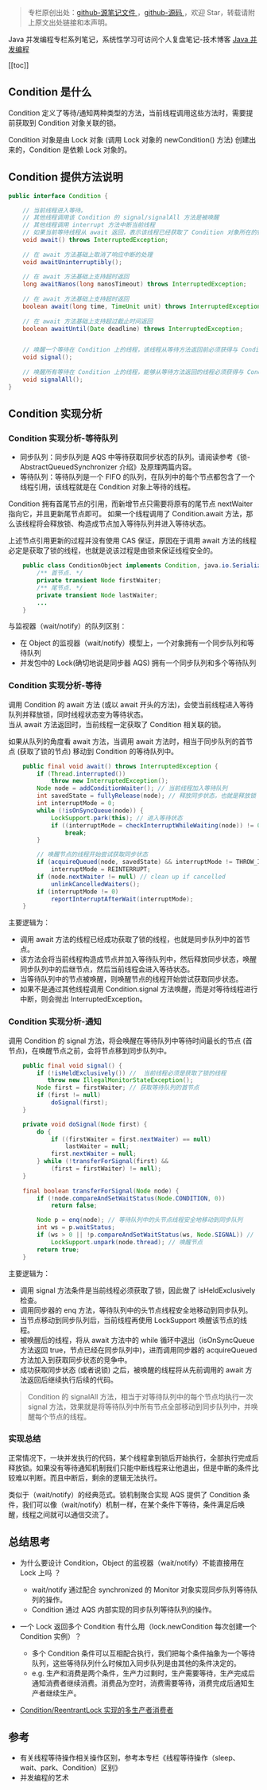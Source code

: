 > 专栏原创出处：[github-源笔记文件 ](https://github.com/GourdErwa/review-notes/tree/master/language/java-concurrency) ，[github-源码 ](https://github.com/GourdErwa/java-advanced/tree/master/java-concurrency)，欢迎 Star，转载请附上原文出处链接和本声明。

Java 并发编程专栏系列笔记，系统性学习可访问个人复盘笔记-技术博客 [Java 并发编程 ](https://review-notes.top/language/java-concurrency/)

[[toc]]
## Condition 是什么
Condition 定义了等待/通知两种类型的方法，当前线程调用这些方法时，需要提前获取到 Condition 对象关联的锁。

Condition 对象是由 Lock 对象 (调用 Lock 对象的 newCondition() 方法) 创建出来的，Condition 是依赖 Lock 对象的。

## Condition 提供方法说明
```java
public interface Condition {

    // 当前线程进入等待。
    // 其他线程调用该 Condition 的 signal/signalAll 方法是被唤醒
    // 其他线程调用 interrupt 方法中断当前线程
    // 如果当前等待线程从 await 返回，表示该线程已经获取了 Condition 对象所在的锁
    void await() throws InterruptedException;
    
    // 在 await 方法基础上取消了响应中断的处理
    void awaitUninterruptibly();
    
    // 在 await 方法基础上支持超时返回
    long awaitNanos(long nanosTimeout) throws InterruptedException;
    
    // 在 await 方法基础上支持超时返回
    boolean await(long time, TimeUnit unit) throws InterruptedException;
    
    // 在 await 方法基础上支持超过截止时间返回
    boolean awaitUntil(Date deadline) throws InterruptedException;


    // 唤醒一个等待在 Condition 上的线程，该线程从等待方法返回前必须获得与 Condition 相关联的锁
    void signal();
    
    // 唤醒所有等待在 Condition 上的线程，能够从等待方法返回的线程必须获得与 Condition 相关联的锁
    void signalAll();
}
```
## Condition 实现分析

### Condition 实现分析-等待队列
- 同步队列：同步队列是 AQS 中等待获取同步状态的队列。请阅读参考《锁-AbstractQueuedSynchronizer 介绍》及原理两篇内容。
- 等待队列：等待队列是一个 FIFO 的队列，在队列中的每个节点都包含了一个线程引用，该线程就是在 Condition 对象上等待的线程。


Condition 拥有首尾节点的引用，而新增节点只需要将原有的尾节点 nextWaiter 指向它，并且更新尾节点即可。
如果一个线程调用了 Condition.await 方法，那么该线程将会释放锁、构造成节点加入等待队列并进入等待状态。

上述节点引用更新的过程并没有使用 CAS 保证，原因在于调用 await 方法的线程必定是获取了锁的线程，也就是说该过程是由锁来保证线程安全的。

```java
    public class ConditionObject implements Condition, java.io.Serializable {
        /** 首节点. */
        private transient Node firstWaiter;
        /** 尾节点. */
        private transient Node lastWaiter;
        ...
    }
```

与监视器（wait/notify）的队列区别：
- 在 Object 的监视器（wait/notify）模型上，一个对象拥有一个同步队列和等待队列
- 并发包中的 Lock(确切地说是同步器 AQS) 拥有一个同步队列和多个等待队列

### Condition 实现分析-等待
调用 Condition 的 await 方法 (或以 await 开头的方法)，会使当前线程进入等待队列并释放锁，同时线程状态变为等待状态。  
当从 await 方法返回时，当前线程一定获取了 Condition 相关联的锁。

如果从队列的角度看 await 方法，当调用 await 方法时，相当于同步队列的首节点 (获取了锁的节点) 移动到 Condition 的等待队列中。

```java
    public final void await() throws InterruptedException {
        if (Thread.interrupted())
            throw new InterruptedException();
        Node node = addConditionWaiter(); // 当前线程加入等待队列
        int savedState = fullyRelease(node); // 释放同步状态，也就是释放锁
        int interruptMode = 0;
        while (!isOnSyncQueue(node)) {
            LockSupport.park(this); // 进入等待状态
            if ((interruptMode = checkInterruptWhileWaiting(node)) != 0)
                break;
        }

        // 唤醒节点的线程开始尝试获取同步状态
        if (acquireQueued(node, savedState) && interruptMode != THROW_IE)
            interruptMode = REINTERRUPT;
        if (node.nextWaiter != null) // clean up if cancelled
            unlinkCancelledWaiters();
        if (interruptMode != 0)
            reportInterruptAfterWait(interruptMode);
    }
```
主要逻辑为：
- 调用 await 方法的线程已经成功获取了锁的线程，也就是同步队列中的首节点。
- 该方法会将当前线程构造成节点并加入等待队列中，然后释放同步状态，唤醒同步队列中的后继节点，然后当前线程会进入等待状态。
- 当等待队列中的节点被唤醒，则唤醒节点的线程开始尝试获取同步状态。
- 如果不是通过其他线程调用 Condition.signal 方法唤醒，而是对等待线程进行中断，则会抛出 InterruptedException。

### Condition 实现分析-通知
调用 Condition 的 signal 方法，将会唤醒在等待队列中等待时间最长的节点 (首节点)，在唤醒节点之前，会将节点移到同步队列中。
```java
    public final void signal() {
        if (!isHeldExclusively()) //  当前线程必须是获取了锁的线程
           throw new IllegalMonitorStateException();
        Node first = firstWaiter; // 获取等待队列的首节点
        if (first != null)
            doSignal(first);
    }

    private void doSignal(Node first) {
        do {
            if ((firstWaiter = first.nextWaiter) == null)
                lastWaiter = null;
            first.nextWaiter = null;
        } while (!transferForSignal(first) &&
            (first = firstWaiter) != null);
    }    
    
    final boolean transferForSignal(Node node) {
        if (!node.compareAndSetWaitStatus(Node.CONDITION, 0))
            return false;

        Node p = enq(node); // 等待队列中的头节点线程安全地移动到同步队列
        int ws = p.waitStatus;
        if (ws > 0 || !p.compareAndSetWaitStatus(ws, Node.SIGNAL)) // 节点状态更改为待唤醒状态
            LockSupport.unpark(node.thread); // 唤醒节点
        return true;
    }    
```
主要逻辑为：
- 调用 signal 方法条件是当前线程必须获取了锁，因此做了 isHeldExclusively 检查。
- 调用同步器的 enq 方法，等待队列中的头节点线程安全地移动到同步队列。
- 当节点移动到同步队列后，当前线程再使用 LockSupport 唤醒该节点的线程。
- 被唤醒后的线程，将从 await 方法中的 while 循环中退出（isOnSyncQueue 方法返回 true，节点已经在同步队列中)，进而调用同步器的 acquireQueued 方法加入到获取同步状态的竞争中。
- 成功获取同步状态 (或者说锁) 之后，被唤醒的线程将从先前调用的 await 方法返回后继续执行后续的代码。

> Condition 的 signalAll 方法，相当于对等待队列中的每个节点均执行一次 signal 方法，效果就是将等待队列中所有节点全部移动到同步队列中，并唤醒每个节点的线程。

### 实现总结
正常情况下，一块并发执行的代码，某个线程拿到锁后开始执行，全部执行完成后释放锁。如果没有等待通知机制我们只能中断线程来让他退出，但是中断的条件比较难以判断。而且中断后，剩余的逻辑无法执行。

类似于（wait/notify）的经典范式。锁机制聚合实现 AQS 提供了 Condition 条件，我们可以像（wait/notify）机制一样，在某个条件下等待，条件满足后唤醒，线程之间就可以通信交流了。

## 总结思考
- 为什么要设计 Condition，Object 的监视器（wait/notify）不能直接用在 Lock 上吗 ？  
    - wait/notify 通过配合 synchronized 的 Monitor 对象实现同步队列等待队列的操作。
    - Condition 通过 AQS 内部实现的同步队列等待队列的操作。

- 一个 Lock 返回多个 Condition 有什么用（lock.newCondition 每次创建一个 Condition 实例）？  
    - 多个 Condition 条件可以互相配合执行，我们把每个条件抽象为一个等待队列，这些等待队列什么时候加入同步队列是由其他的条件决定的。
    - e.g. 生产和消费是两个条件，生产力过剩时，生产需要等待，生产完成后通知消费者继续消费。消费品为空时，消费需要等待，消费完成后通知生产者继续生产。

- [Condition/ReentrantLock 实现的多生产者消费者](https://github.com/GourdErwa/java-advanced/blob/master/java-concurrency/src/main/java/io/gourd/java/concurrency/app/pc/ConditionReentrantLock.java)
## 参考
- 有关线程等待操作相关操作区别，参考本专栏《线程等待操作（sleep、wait、park、Condition）区别》
- 并发编程的艺术